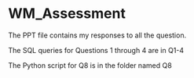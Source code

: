 # WM_Assessment
The PPT file contains my responses to all the question.

The SQL queries for Questions 1 through 4 are in Q1-4

The Python script for Q8 is in the folder named Q8

